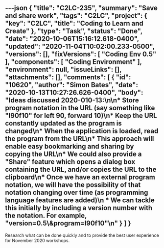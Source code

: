 ---json
{
  "title": "C2LC-235",
  "summary": "Save and share work",
  "tags": "C2LC",
  "project": {
    "key": "C2LC",
    "title": "Coding to Learn and Create"
  },
  "type": "Task",
  "status": "Done",
  "date": "2020-10-06T15:16:12.618-0400",
  "updated": "2020-11-04T10:02:00.233-0500",
  "versions": [],
  "fixVersions": [
    "Coding Env 0.5"
  ],
  "components": [
    "Coding Environment"
  ],
  "environment": null,
  "issueLinks": [],
  "attachments": [],
  "comments": [
    {
      "id": "10620",
      "author": "Simon Bates",
      "date": "2020-10-13T10:27:26.626-0400",
      "body": "Ideas discussed 2020-010-13:\n\n* Store  program notation in the URL (say something like \"l90f10\" for left 90, forward 10)\n* Keep the URL constantly updated as the program is changed\n* When the application is loaded, read the program from the URL\n* This approach will enable easy bookmarking and sharing by copying the URL\n* We could also provide a \"Share\" feature which opens a dialog box containing the URL, and/or copies the URL to the clipboard\n* Once we have an external program notation, we will have the possibility of that notation changing over time (as programming language features are added)\n  * We can tackle this initially by including a version number with the notation. For example, \"version=0.5\\&program=l90f10\"\n"
    }
  ]
}
---
Research what can be done quickly and to provide the best user experience for November 2020 workshops.

        